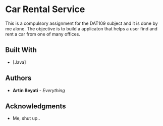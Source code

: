 # Car Rental Service

This is a compulsory assignment for the DAT109 subject and it is done by me alone. The objective is to build a applicaton that helps a user find and rent a car from one of many offices.

## Built With

* [Java]

## Authors

* **Artin Beyati** - *Everything* 

## Acknowledgments

* Me, shut up..
